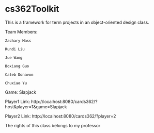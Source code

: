 # cs362Toolkit

This is a framework for term projects in an object-oriented design class.

Team Members:

    Zachary Mass
    
    Rundi Liu
    
    Jue Wang
    
    Boxiang Guo
    
    Caleb Donavon
    
    Chuxiao Yu

Game: Slapjack

Player1 Link: http://localhost:8080/cards362/?host&player=1&game=Slapjack 

Player2 Link: http://localhost:8080/cards362/?player=2 

The rights of this class belongs to my professor
